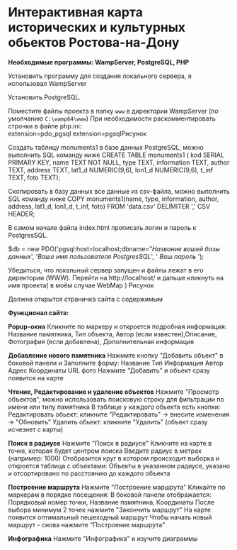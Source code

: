 # Интерактивная карта исторических и культурных обьектов Ростова-на-Дону
**Необходимые программы:  WampServer, PostgreSQL, PHP**

Установить программу для создания локального сервера, я использовал WampServer 

Установить PostgreSQL. 

Поместите файлы проекта в папку `www` в директории WampServer (по умолчанию `C:\wamp64\www`) При необходимости раскомментировать строчки в файле php.ini:  
extension=pdo_pgsql 
extension=pgsqlРисунок 

Создать таблицу monuments1 в базе данных PostgreSQL, можно выполнить SQL команду ниже 
CREATE TABLE monuments1 ( kod SERIAL PRIMARY KEY, name TEXT NOT NULL, type TEXT, information TEXT, author TEXT, address TEXT, lat1_d NUMERIC(9,6), lon1_d NUMERIC(9,6), t_inf TEXT, foto TEXT); 

 

Скопировать в базу данных все данные из csv-файла, можно выполнить SQL команду ниже 
COPY monuments1(name, type, information, author, address, lat1_d, lon1_d, t_inf, foto) FROM 'data.csv' DELIMITER ',' CSV HEADER; 

 

В самом начале файла index.html прописать логин и пароль к PostgresSQL. 

$db = new PDO('pgsql:host=localhost;dbname=”*Название вашей базы данных*', '*Ваше имя пользователя PostgresSQL*', ' *Ваш пароль* '); 

 

Убедиться, что локальный сервер запущен и файлы лежат в его директории (WWW). Перейти на http://localhost/ и дальше кликнуть на имя проекта( в моём случае WebMap ) Рисунок 

Должна открытся страничка сайта с содержимым 

 

 

**Функционал сайта:** 

**Popup-окна** Кликните по маркеру и откроется подробная информация: 
Название памятника, Тип объекта, Автор (если известен),Описание, Фотография (если добавлена), Дополнительная информация 

**Добавление нового памятника** Нажмите кнопку "Добавить объект" в боковой панели и Заполните форму:
Название Тип Информация Автор Адрес Координаты URL фото 
Нажмите "Добавить" и объект сразу появится на карте 

**Чтение, Редактирование и удаление объектов**
Нажмите "Просмотр объектов", можно использовать поисковую строку для фильтрации по имени или типу памятника В таблице у каждого обьекта есть кнопки: 
Редактировать обьект: кликните "Редактировать" → внесите изменения → "Обновить" 
Удалить обьект: кликните "Удалить" (объект сразу исчезнет с карты) 

**Поиск в радиусе**
Нажмите "Поиск в радиусе" 
Кликните на карте в точке, которая будет центром поиска 
Введите радиус в метрах (например: 1000) 
Отобразится круг в котором происходит выборка и откроется таблица с объектами: Объекты в указанном радиусе, указано и отсортировано по расстоянию до каждого объекта 

**Построение маршрута**
Нажмите "Построение маршрута"
Кликайте по маркерам в порядке посещения: 
В боковой панели отображается: Порядковый номер точки, Название памятника, Координаты 
После выбора минимум 2 точек нажмите "Закончить маршрут" 
На карте появится оптимальный пешеходный маршрут 
Чтобы начать новый маршрут - снова нажмите "Построение маршрута" 

**Инфографика** 
Нажмите "Инфографика" и изучите диаграммы 

